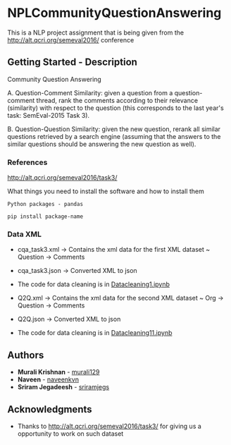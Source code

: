 #
# NPLCommunityQuestionAnswering

This is a NLP project assignment that is being given from the http://alt.qcri.org/semeval2016/ conference

## Getting Started - Description

Community Question Answering

A. Question-Comment Similarity: given a question from a question-comment thread, rank the comments according to their relevance (similarity) with respect to the question (this corresponds to the last year's task: SemEval-2015 Task 3).

B. Question-Question Similarity: given the ne​w question, rerank all similar questions retrieved by a search engine (assuming that the answers to the similar questions should be answering the new question as well).


### References

http://alt.qcri.org/semeval2016/task3/

What things you need to install the software and how to install them

```
Python packages - pandas

pip install package-name 

```
### Data XML 

* cqa_task3.xml -> Contains the xml data for the first XML dataset ~ Question -> Comments 
* cqa_task3.json -> Converted XML to json
* The code for data cleaning is in [Datacleaning1.ipynb](https://github.com/bnsriram/NLPCommunityQuestionAnswering/blob/master/Datacleaning1.ipynb)



* Q2Q.xml -> Contains the xml data for the second XML dataset ~ Org -> Question -> Comments
* Q2Q.json -> Converted XML to json 
* The code for data cleaning is in [Datacleaning11.ipynb](https://github.com/bnsriram/NLPCommunityQuestionAnswering/blob/master/Datacleaning11.ipynb)


## Authors

* **Murali Krishnan** - [murali129](https://github.com/murali129)
* **Naveen** - [naveenkvn](https://github.com/naveenvkn)
* **Sriram Jegadeesh** - [sriramjegs](https://github.com/sriramjegs)


## Acknowledgments

* Thanks to http://alt.qcri.org/semeval2016/task3/ for giving us a opportunity to work on such dataset

